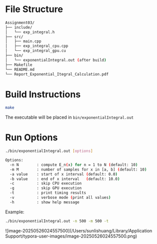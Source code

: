 

# File Structure

```bash
Assignment03/
├── include/
│   └── exp_integral.h
├── src/
│   ├── main.cpp
│   ├── exp_integral_cpu.cpp
│   └── exp_integral_gpu.cu
├── bin/
│   └── exponentialIntegral.out (after build)
├── Makefile
└── README.md
└── Report_Exponential_Itegral_Calculation.pdf
```



# Build Instructions

```bash
make
```

The executable will be placed in `bin/exponentialIntegral.out`

# Run Options

```bash
./bin/exponentialIntegral.out [options]

Options:
  -n N        : compute E_n(x) for n = 1 to N (default: 10)
  -m M        : number of samples for x in [a, b] (default: 10)
  -a value    : start of x interval (default: 0.0)
  -b value    : end of x interval   (default: 10.0)
  -c          : skip CPU execution
  -g          : skip GPU execution
  -t          : print timing results
  -v          : verbose mode (print all values)
  -h          : show help message


```

Example:

```bash
./bin/exponentialIntegral.out -n 500 -m 500 -t
```

![image-20250526024557500](/Users/sunlishuang/Library/Application Support/typora-user-images/image-20250526024557500.png)

